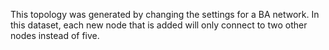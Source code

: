 This topology was generated by changing the settings for a BA network. In this dataset, each new node that is added will only connect to two other nodes instead of five.